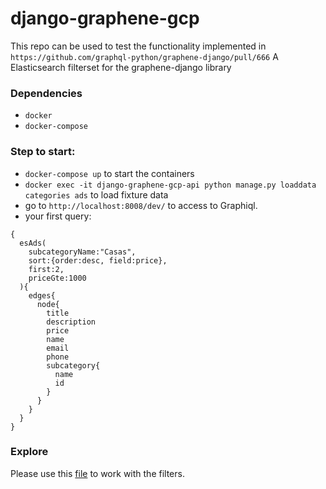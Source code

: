 # django-graphene-gcp

This repo can be used to test the functionality implemented in `https://github.com/graphql-python/graphene-django/pull/666` A Elasticsearch filterset for the graphene-django library

### Dependencies
- `docker`
- `docker-compose`

### Step to start:
- `docker-compose up` to start the containers
- `docker exec -it django-graphene-gcp-api python manage.py loaddata categories ads` to load fixture data
- go to `http://localhost:8008/dev/` to access to Graphiql.
- your first query:
```
{
  esAds(
    subcategoryName:"Casas", 
    sort:{order:desc, field:price}, 
    first:2, 
    priceGte:1000
  ){
    edges{
      node{
        title
        description
        price
        name
        email
        phone
        subcategory{
          name
          id
        }
      }
    }
  }
}
```

### Explore
Please use this [file](https://github.com/alejandronunez/django-graphene-gcp/blob/graphene-elasticsearch/app/ads/filters.py) to work with the filters.
